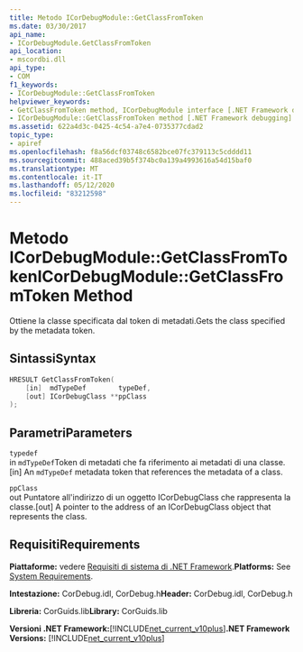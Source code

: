 ```yaml
---
title: Metodo ICorDebugModule::GetClassFromToken
ms.date: 03/30/2017
api_name:
- ICorDebugModule.GetClassFromToken
api_location:
- mscordbi.dll
api_type:
- COM
f1_keywords:
- ICorDebugModule::GetClassFromToken
helpviewer_keywords:
- GetClassFromToken method, ICorDebugModule interface [.NET Framework debugging]
- ICorDebugModule::GetClassFromToken method [.NET Framework debugging]
ms.assetid: 622a4d3c-0425-4c54-a7e4-0735377cdad2
topic_type:
- apiref
ms.openlocfilehash: f8a56dcf03748c6582bce07fc379113c5cdddd11
ms.sourcegitcommit: 488aced39b5f374bc0a139a4993616a54d15baf0
ms.translationtype: MT
ms.contentlocale: it-IT
ms.lasthandoff: 05/12/2020
ms.locfileid: "83212598"
---
```

# <a name="icordebugmodulegetclassfromtoken-method"></a><span data-ttu-id="b78cb-102">Metodo ICorDebugModule::GetClassFromToken</span><span class="sxs-lookup"><span data-stu-id="b78cb-102">ICorDebugModule::GetClassFromToken Method</span></span>
<span data-ttu-id="b78cb-103">Ottiene la classe specificata dal token di metadati.</span><span class="sxs-lookup"><span data-stu-id="b78cb-103">Gets the class specified by the metadata token.</span></span>  
  
## <a name="syntax"></a><span data-ttu-id="b78cb-104">Sintassi</span><span class="sxs-lookup"><span data-stu-id="b78cb-104">Syntax</span></span>  
  
```cpp  
HRESULT GetClassFromToken(  
    [in]  mdTypeDef        typeDef,  
    [out] ICorDebugClass **ppClass  
);  
```  
  
## <a name="parameters"></a><span data-ttu-id="b78cb-105">Parametri</span><span class="sxs-lookup"><span data-stu-id="b78cb-105">Parameters</span></span>  
 `typedef`  
 <span data-ttu-id="b78cb-106">in `mdTypeDef`Token di metadati che fa riferimento ai metadati di una classe.</span><span class="sxs-lookup"><span data-stu-id="b78cb-106">[in] An `mdTypeDef` metadata token that references the metadata of a class.</span></span>  
  
 `ppClass`  
 <span data-ttu-id="b78cb-107">out Puntatore all'indirizzo di un oggetto ICorDebugClass che rappresenta la classe.</span><span class="sxs-lookup"><span data-stu-id="b78cb-107">[out] A pointer to the address of an ICorDebugClass object that represents the class.</span></span>  
  
## <a name="requirements"></a><span data-ttu-id="b78cb-108">Requisiti</span><span class="sxs-lookup"><span data-stu-id="b78cb-108">Requirements</span></span>  
 <span data-ttu-id="b78cb-109">**Piattaforme:** vedere [Requisiti di sistema di .NET Framework](../../get-started/system-requirements.md).</span><span class="sxs-lookup"><span data-stu-id="b78cb-109">**Platforms:** See [System Requirements](../../get-started/system-requirements.md).</span></span>  
  
 <span data-ttu-id="b78cb-110">**Intestazione:** CorDebug.idl, CorDebug.h</span><span class="sxs-lookup"><span data-stu-id="b78cb-110">**Header:** CorDebug.idl, CorDebug.h</span></span>  
  
 <span data-ttu-id="b78cb-111">**Libreria:** CorGuids.lib</span><span class="sxs-lookup"><span data-stu-id="b78cb-111">**Library:** CorGuids.lib</span></span>  
  
 <span data-ttu-id="b78cb-112">**Versioni .NET Framework:**[!INCLUDE[net_current_v10plus](../../../../includes/net-current-v10plus-md.md)]</span><span class="sxs-lookup"><span data-stu-id="b78cb-112">**.NET Framework Versions:** [!INCLUDE[net_current_v10plus](../../../../includes/net-current-v10plus-md.md)]</span></span>
